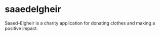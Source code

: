 # saaedelgheir
Saaed-Elgheir is a charity application for donating clothes and making a positive impact.
